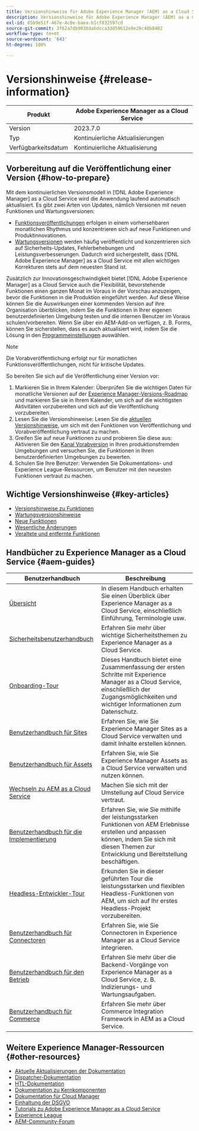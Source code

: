 ```yaml
---
title: Versionshinweise für Adobe Experience Manager (AEM) as a Cloud Service.
description: Versionshinweise für Adobe Experience Manager (AEM) as a Cloud Service.
exl-id: 05b9e51f-467e-4c8e-baea-b1cf832597cd
source-git-commit: 3f62a7db9038dabdcca3dd59612e8e26c48b8482
workflow-type: tm+mt
source-wordcount: '643'
ht-degree: 100%

---
```


# Versionshinweise {#release-information}

| Produkt | Adobe Experience Manager as a Cloud Service |
|---|---|
| Version | 2023.7.0 |
| Typ | Kontinuierliche Aktualisierungen |
| Verfügbarkeitsdatum | Kontinuierliche Aktualisierung |

## Vorbereitung auf die Veröffentlichung einer Version {#how-to-prepare}

Mit dem kontinuierlichen Versionsmodell in [!DNL Adobe Experience Manager] as a Cloud Service wird die Anwendung laufend automatisch aktualisiert. Es gibt zwei Arten von Updates, nämlich Versionen mit neuen Funktionen und Wartungsversionen:

* [Funktionsveröffentlichungen](/help/release-notes/release-notes-cloud/release-notes-current.md) erfolgen in einem vorhersehbaren monatlichen Rhythmus und konzentrieren sich auf neue Funktionen und Produktinnovationen.
* [Wartungsversionen](/help/release-notes/maintenance/latest.md) werden häufig veröffentlicht und konzentrieren sich auf Sicherheits-Updates, Fehlerbehebungen und Leistungsverbesserungen. Dadurch wird sichergestellt, dass [!DNL Adobe Experience Manager] as a Cloud Service mit allen wichtigen Korrekturen stets auf dem neuesten Stand ist.

Zusätzlich zur Innovationsgeschwindigkeit bietet [!DNL Adobe Experience Manager] as a Cloud Service auch die Flexibilität, bevorstehende Funktionen einen ganzen Monat im Voraus in der Vorschau anzuzeigen, bevor die Funktionen in die Produktion eingeführt werden. Auf diese Weise können Sie die Auswirkungen einer kommenden Version auf ihre Organisation überblicken, indem Sie die Funktionen in Ihrer eigenen benutzerdefinierten Umgebung testen und die internen Benutzer im Voraus schulen/vorbereiten. Wenn Sie über ein AEM-Add-on verfügen, z. B. Forms, können Sie sicherstellen, dass es auch aktualisiert wird, indem Sie die Lösung in den [Programmeinstellungen](/help/implementing/cloud-manager/getting-access-to-aem-in-cloud/creating-production-programs.md) auswählen.

>[!NOTE]
>
>Die Vorabveröffentlichung erfolgt nur für monatlichen Funktionsveröffentlichungen, nicht für kritische Updates.

So bereiten Sie sich auf die Veröffentlichung einer Version vor:

1. Markieren Sie in Ihrem Kalender: Überprüfen Sie die wichtigen Daten für monatliche Versionen auf der [Experience Manager-Versions-Roadmap](https://experienceleague.adobe.com/docs/experience-manager-release-information/aem-release-updates/update-releases-roadmap.html?lang=de#aem-as-cloud-service) und markieren Sie sie in Ihrem Kalender, um sich auf die wichtigsten Aktivitäten vorzubereiten und sich auf die Veröffentlichung vorzubereiten.
1. Lesen Sie die Versionshinweise: Lesen Sie die [aktuellen Versionshinweise](/help/release-notes/release-notes-cloud/release-notes-current.md), um sich mit den Funktionen von Veröffentlichung und Vorabveröffentlichung vertraut zu machen.
1. Greifen Sie auf neue Funktionen zu und probieren Sie diese aus: Aktivieren Sie den [Kanal Vorabversion](/help/release-notes/prerelease.md) in Ihren produktionsfremden Umgebungen und versuchen Sie, die Funktionen in Ihren benutzerdefinierten Umgebungen zu bewerten.
1. Schulen Sie Ihre Benutzer: Verwenden Sie Dokumentations- und Experience League-Ressourcen, um Benutzer mit den neuesten Funktionen vertraut zu machen.

## Wichtige Versionshinweise {#key-articles}

* [Versionshinweise zu Funktionen](/help/release-notes/release-notes-cloud/release-notes-current.md)
* [Wartungsversionshinweise](/help/release-notes/maintenance/latest.md)
* [Neue Funktionen](what-is-new.md)
* [Wesentliche Änderungen](aem-cloud-changes.md)
* [Veraltete und entfernte Funktionen](deprecated-removed-features.md)

## Handbücher zu Experience Manager as a Cloud Service {#aem-guides}

| Benutzerhandbuch | Beschreibung |
|---|---|
| [Übersicht](/help/overview/home.md) | In diesem Handbuch erhalten Sie einen Überblick über Experience Manager as a Cloud Service, einschließlich Einführung, Terminologie usw. |
| [Sicherheitsbenutzerhandbuch](/help/security/home.md) | Erfahren Sie mehr über wichtige Sicherheitsthemen zu Experience Manager as a Cloud Service. |
| [Onboarding-Tour](/help/journey-onboarding/overview.md) | Dieses Handbuch bietet eine Zusammenfassung der ersten Schritte mit Experience Manager as a Cloud Service, einschließlich der Zugangsmöglichkeiten und wichtiger Informationen zum Datenschutz. |
| [Benutzerhandbuch für Sites](/help/sites-cloud/home.md) | Erfahren Sie, wie Sie Experience Manager Sites as a Cloud Service verwalten und damit Inhalte erstellen können. |
| [Benutzerhandbuch für Assets](/help/assets/home.md) | Erfahren Sie, wie Sie Experience Manager Assets as a Cloud Service verwalten und nutzen können. |
| [Wechseln zu AEM as a Cloud Service](/help/journey-migration/getting-started.md) | Machen Sie sich mit der Umstellung auf Cloud Service vertraut. |
| [Benutzerhandbuch für die Implementierung](/help/implementing/home.md) | Erfahren Sie, wie Sie mithilfe der leistungsstarken Funktionen von AEM Erlebnisse erstellen und anpassen können, indem Sie sich mit diesen Themen zur Entwicklung und Bereitstellung beschäftigen. |
| [Headless-Entwickler-Tour](/help/journey-headless/developer/overview.md) | Erkunden Sie in dieser geführten Tour die leistungsstarken und flexiblen Headless-Funktionen von AEM, um sich auf Ihr erstes Headless-Projekt vorzubereiten. |
| [Benutzerhandbuch für Connectoren](/help/connectors/home.md) | Erfahren Sie, wie Sie Connectoren in Experience Manager as a Cloud Service integrieren. |
| [Benutzerhandbuch für den Betrieb](/help/operations/home.md) | Erfahren Sie mehr über die Backend-Vorgänge von Experience Manager as a Cloud Service, z. B. Indizierungs- und Wartungsaufgaben. |
| [Benutzerhandbuch für Commerce](/help/commerce-cloud/home.md) | Erfahren Sie mehr über Commerce Integration Framework in AEM as a Cloud Service. |

## Weitere Experience Manager-Ressourcen {#other-resources}

* [Aktuelle Aktualisierungen der Dokumentation](https://experienceleague.adobe.com/docs/experience-manager-release-information/aem-release-updates/doc-updates/documentation-updates.html?lang=de)
* [Dispatcher-Dokumentation](/help/implementing/dispatcher/overview.md)
* [HTL-Dokumentation](https://experienceleague.adobe.com/docs/experience-manager-htl/using/overview.html?lang=de)
* [Dokumentation zu Kernkomponenten](https://experienceleague.adobe.com/docs/experience-manager-core-components/using/introduction.html?lang=de)
* [Dokumentation für Cloud Manager](https://experienceleague.adobe.com/docs/experience-manager-cloud-service/onboarding/what-is-required/navigate-to-cloud-manager.html?lang=de)
* [Einhaltung der DSGVO](/help/compliance/data-privacy-and-protection-readiness/aem-readiness.md)
* [Tutorials zu Adobe Experience Manager as a Cloud Service](https://experienceleague.adobe.com/docs/experience-manager-learn/cloud-service/overview.html?lang=de)
* [Experience League](https://experienceleague.adobe.com/?promoid=K42KVXHD&amp;mv=other&amp;lang=de#home)
* [AEM-Community-Forum](https://experienceleaguecommunities.adobe.com/t5/adobe-experience-manager/ct-p/adobe-experience-manager-community?profile.language=de)
